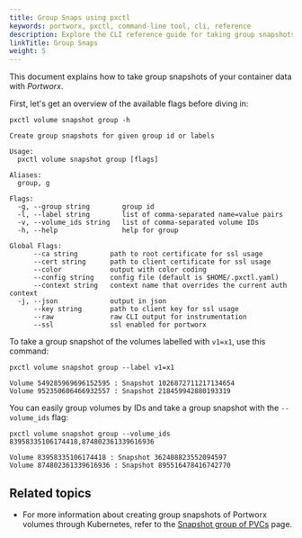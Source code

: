 ```yaml
---
title: Group Snaps using pxctl
keywords: portworx, pxctl, command-line tool, cli, reference
description: Explore the CLI reference guide for taking group snapshots of container data volumes using Portworx. Try it today!
linkTitle: Group Snaps
weight: 5
---
```


This document explains how to take group snapshots of your container data with _Portworx_.

First, let's get an overview of the available flags before diving in:

```text
pxctl volume snapshot group -h
```

```output
Create group snapshots for given group id or labels

Usage:
  pxctl volume snapshot group [flags]

Aliases:
  group, g

Flags:
  -g, --group string        group id
  -l, --label string        list of comma-separated name=value pairs
  -v, --volume_ids string   list of comma-separated volume IDs
  -h, --help                help for group

Global Flags:
      --ca string        path to root certificate for ssl usage
      --cert string      path to client certificate for ssl usage
      --color            output with color coding
      --config string    config file (default is $HOME/.pxctl.yaml)
      --context string   context name that overrides the current auth context
  -j, --json             output in json
      --key string       path to client key for ssl usage
      --raw              raw CLI output for instrumentation
      --ssl              ssl enabled for portworx
```

To take a group snapshot of the volumes labelled with `v1=x1`, use this command:

```text
pxctl volume snapshot group --label v1=x1
```

```output
Volume 549285969696152595 : Snapshot 1026872711217134654
Volume 952350606466932557 : Snapshot 218459942880193319
```

You can easily group volumes by IDs and take a group snapshot with the `--volume_ids` flag:

```text
pxctl volume snapshot group --volume_ids 83958335106174418,874802361339616936
```

```output
Volume 83958335106174418 : Snapshot 362408823552094597
Volume 874802361339616936 : Snapshot 895516478416742770
```

## Related topics

* For more information about creating group snapshots of Portworx volumes through Kubernetes, refer to the [Snapshot group of PVCs](/portworx-install-with-kubernetes/storage-operations/create-snapshots/on-demand/snaps-group/) page.
